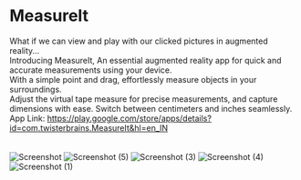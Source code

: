 # MeasureIt<br>
What if we can view and play with our clicked pictures in augmented reality...<br>
Introducing MeasureIt, An essential augmented reality app for quick and accurate measurements using your device.<br> 
With a simple point and drag, effortlessly measure objects in your surroundings.<br> 
Adjust the virtual tape measure for precise measurements, and capture dimensions with ease. Switch between centimeters and inches seamlessly. <br>
App Link: https://play.google.com/store/apps/details?id=com.twisterbrains.MeasureIt&hl=en_IN <br><br>
<br>
![Screenshot](https://github.com/sanjaysingh101/MeasureIt/assets/60938632/6ce07623-bfa8-43cb-9e47-bdb4c38471c6)
![Screenshot (5)](https://github.com/sanjaysingh101/MeasureIt/assets/60938632/1f914444-aa99-419f-8d8b-53228730bb9d)
![Screenshot (3)](https://github.com/sanjaysingh101/MeasureIt/assets/60938632/d0143661-c4fc-486b-b53c-b5cb1502aee4)
![Screenshot (4)](https://github.com/sanjaysingh101/MeasureIt/assets/60938632/741a84de-1bf6-457d-b8bd-f877f83b427e)
![Screenshot (1)](https://github.com/sanjaysingh101/MeasureIt/assets/60938632/6dbf1c92-94e0-4e07-8f22-7dd9a13e9c68)


